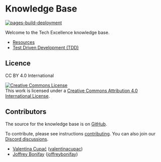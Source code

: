# Knowledge Base

[![pages-build-deployment](https://github.com/techexcellenceio/knowledge-base/actions/workflows/pages/pages-build-deployment/badge.svg)](https://github.com/techexcellenceio/knowledge-base/actions/workflows/pages/pages-build-deployment)

Welcome to the Tech Excellence knowledge base.

- [Resources](resources.md)
- [Test Driven Development (TDD)](tdd.md)

## Licence

CC BY 4.0 International

<a rel="license" href="http://creativecommons.org/licenses/by/4.0/"><img alt="Creative Commons License" style="border-width:0" src="https://i.creativecommons.org/l/by/4.0/88x31.png" /></a><br />This work is licensed under a <a rel="license" href="http://creativecommons.org/licenses/by/4.0/">Creative Commons Attribution 4.0 International License</a>.

## Contributors

The source for the knowledge base is on [GitHub](https://github.com/techexcellenceio/knowledge-base).

To contribute, please see instructions [contributing](CONTRIBUTING.md). You can also join our [Discord discussions](https://discord.gg/9b4dWYdHqS).

- [Valentina Cupać](https://www.linkedin.com/in/valentinacupac/) ([valentinacupac](https://github.com/valentinacupac))
- [Joffrey Bonifay](https://www.linkedin.com/in/joffrey-bonifay/) ([joffreybonifay](https://github.com/JBonifay))
